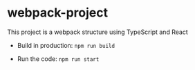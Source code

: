 # webpack-project

This project is a webpack structure using TypeScript and React

- Build in production: ``npm run build``

- Run the code: ``npm run start``
